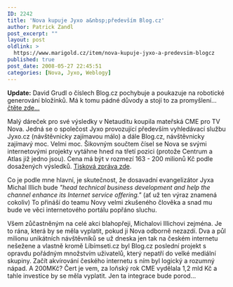 ```yaml
---
ID: 2242
title: 'Nova kupuje Jyxo a&nbsp;především Blog.cz'
author: Patrick Zandl
post_excerpt: ""
layout: post
oldlink: >
  https://www.marigold.cz/item/nova-kupuje-jyxo-a-predevsim-blogcz
published: true
post_date: 2008-05-27 22:45:51
categories: [Nova, Jyxo, Weblogy]
---
```

<strong>Update:</strong> David Grudl o číslech Blog.cz pochybuje a poukazuje na robotické generování bložínků. Má k tomu pádné důvody a stojí to za promyšlení... <a href="http://www.latrine.cz/moc-divna-cisla-kolem-blog-cz">čtěte zde...</a>
 
Malý dáreček pro své výsledky v Netauditu koupila mateřská CME pro TV Nova. Jedná se o společost Jyxo provozující především vyhledávací službu Jyxo.cz (návštěvnicky zajímavou málo) a dále Blog.cz, návštěvnicky zajímavý moc. Velmi moc. Šikovným součtem čísel se Nova se svými internetovými projekty vytáhne hned na třetí pozici (protože Centrum a Atlas již jedno jsou). Cena má být v rozmezí 163 - 200 milionů Kč podle dosažených výsledků. <a href="http://www.cetv-net.com/en/press-center/news/92.shtml">Tisková zpráva zde</a>. 

Co je podle mne hlavní, je skutečnost, že dosavadní evangelizátor Jyxa Michal Illich bude <em>"head technical business development and help the channel enhance its Internet service offering."</em> (ať už ten výraz znamená cokoliv) To přináší do teamu Novy velmi zkušeného člověka a snad mu bude ve věci internetového portálu popřáno sluchu. 

Všem zůčastněným na celé akci blahopřeji, Michalovi Illichovi zejména. Je to rána, která by se měla vyplatit, pokud ji Nova odborně nezazdí. Dva a půl milionu unikátních návštěvníků se už dneska jen tak na českém internetu nešežene a vlastně kromě Líbímseti.cz byl Blog.cz poslední projekt s opravdu pořádným množstvím uživatelů, který nepatří do velké mediální skupiny. Začít akvírování českého internetu s ním byl logický a rozumný nápad. A 200MKč? Čert je vem, za loňský rok CME vydělala 1,2 mld Kč a tahle investice by se měla vyplatit. Jen ta integrace bude porod...